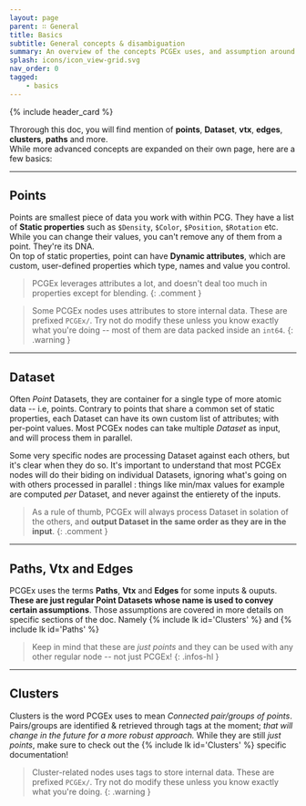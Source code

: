 ```yaml
---
layout: page
parent: ∷ General
title: Basics
subtitle: General concepts & disambiguation
summary: An overview of the concepts PCGEx uses, and assumption around the meaning of certain keywords.
splash: icons/icon_view-grid.svg
nav_order: 0
tagged:
    - basics
---
```


{% include header_card %}

Throrough this doc, you will find mention of **points**, **Dataset**, **vtx**, **edges**, **clusters**, **paths** and more.  
While more advanced concepts are expanded on their own page, here are a few basics:

---
## Points
Points are smallest piece of data you work with within PCG. They have a list of **Static properties** such as `$Density`, `$Color`, `$Position`, `$Rotation` etc. While you can change their values, you can't remove any of them from a point. They're its DNA.  
On top of static properties, point can have **Dynamic attributes**, which are custom, user-defined properties which type, names and value you control.  

> PCGEx leverages attributes a lot, and doesn't deal too much in properties except for blending.
{: .comment }  

> Some PCGEx nodes uses attributes to store internal data. These are prefixed `PCGEx/`. Try not do modify these unless you know exactly what you're doing -- most of them are data packed inside an `int64`.
{: .warning }

---
## Dataset
Often *Point* Datasets, they are container for a single type of more atomic data -- i.e, points.  Contrary to points that share a common set of static properties, each Dataset can have its own custom list of attributes; with per-point values. Most PCGEx nodes can take multiple *Dataset* as input, and will process them in parallel.  

Some very specific nodes are processing Dataset against each others, but it's clear when they do so. It's important to understand that most PCGEx nodes will do their biding on individual Datasets, ignoring what's going on with others processed in parallel : things like min/max values for example are computed *per* Dataset, and never against the entierety of the inputs.

> As a rule of thumb, PCGEx will always process Dataset in solation of the others, and **output Dataset in the same order as they are in the input**.
{: .comment }

---
## Paths, Vtx and Edges
PCGEx uses the terms **Paths**, **Vtx** and **Edges** for some inputs & ouputs. **These are just regular Point Datasets whose name is used to convey certain assumptions**. Those assumptions are covered in more details on specific sections of the doc. Namely {% include lk id='Clusters' %} and {% include lk id='Paths' %}

> Keep in mind that these are *just points* and they can be used with any other regular node -- not just PCGEx!
{: .infos-hl }

---
## Clusters
Clusters is the word PCGEx uses to mean *Connected pair/groups of points*. Pairs/groups are identified & retrieved through tags at the moment; *that will change in the future for a more robust approach.*  While they are still *just points*, make sure to check out the {% include lk id='Clusters' %} specific documentation!
> Cluster-related nodes uses tags to store internal data. These are prefixed `PCGEx/`. Try not do modify these unless you know exactly what you're doing.
{: .warning }


